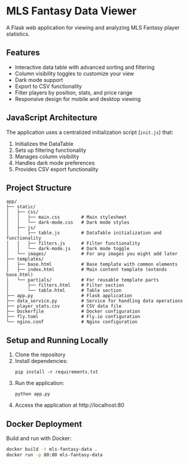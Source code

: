 # MLS Fantasy Data Viewer

A Flask web application for viewing and analyzing MLS Fantasy player statistics.

## Features

- Interactive data table with advanced sorting and filtering
- Column visibility toggles to customize your view
- Dark mode support
- Export to CSV functionality
- Filter players by position, stats, and price range
- Responsive design for mobile and desktop viewing

## JavaScript Architecture

The application uses a centralized initialization script (`init.js`) that:

1. Initializes the DataTable
2. Sets up filtering functionality
3. Manages column visibility
4. Handles dark mode preferences
5. Provides CSV export functionality

## Project Structure

```
app/
├── static/
│   ├── css/
│   │   ├── main.css        # Main stylesheet
│   │   └── dark-mode.css   # Dark mode styles
│   ├── js/
│   │   ├── table.js        # DataTable initialization and functionality
│   │   ├── filters.js      # Filter functionality
│   │   └── dark-mode.js    # Dark mode toggle
│   └── images/             # For any images you might add later
├── templates/
│   ├── base.html           # Base template with common elements
│   ├── index.html          # Main content template (extends base.html)
│   └── partials/           # For reusable template parts
│       ├── filters.html    # Filter section
│       └── table.html      # Table section
├── app.py                  # Flask application
├── data_service.py         # Service for handling data operations
├── player_stats.csv        # CSV data file
├── Dockerfile              # Docker configuration
├── fly.toml                # Fly.io configuration
└── nginx.conf              # Nginx configuration
```

## Setup and Running Locally

1. Clone the repository
2. Install dependencies:
   ```
   pip install -r requirements.txt
   ```
3. Run the application:
   ```
   python app.py
   ```
4. Access the application at http://localhost:80

## Docker Deployment

Build and run with Docker:

```bash
docker build -t mls-fantasy-data .
docker run -p 80:80 mls-fantasy-data
```